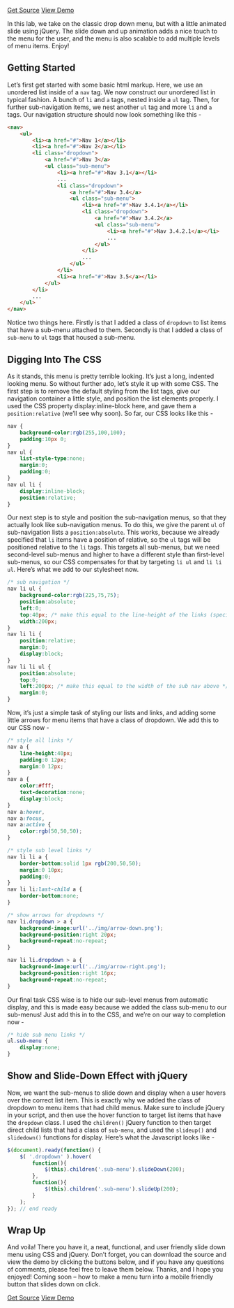 <p class="text-align--center">
<a href="http://callmenick.com/lab-demos/8-slide-down-menu/slide-down-menu-source.zip" class="button button--inline-block button--medium">Get Source</a>
<a href="http://callmenick.com/lab-demos/8-slide-down-menu/" class="button button--inline-block button--medium">View Demo</a>
</p>

In this lab, we take on the classic drop down menu, but with a little animated slide using jQuery. The slide down and up animation adds a nice touch to the menu for the user, and the menu is also scalable to add multiple levels of menu items. Enjoy!

## Getting Started

Let’s first get started with some basic html markup. Here, we use an unordered list inside of a `nav`  tag. We now construct our unordered list in typical fashion. A bunch of `li`  and `a`  tags, nested inside a `ul`  tag. Then, for further sub-navigation items, we nest another `ul` tag and more `li` and `a` tags. Our navigation structure should now look something like this -

```html
<nav>
    <ul>
        <li><a href="#">Nav 1</a></li>
        <li><a href="#">Nav 2</a></li>
        <li class="dropdown">
            <a href="#">Nav 3</a>
            <ul class="sub-menu">
                <li><a href="#">Nav 3.1</a></li>
                ...
                <li class="dropdown">
                    <a href="#">Nav 3.4</a>
                    <ul class="sub-menu">
                        <li><a href="#">Nav 3.4.1</a></li>
                        <li class="dropdown">
                            <a href="#">Nav 3.4.2</a>
                            <ul class="sub-menu">
                                <li><a href="#">Nav 3.4.2.1</a></li>
                                ...
                            </ul>
                        </li>
                        ...
                    </ul>
                </li>
                <li><a href="#">Nav 3.5</a></li>
            </ul>
        </li>
        ...
    </ul>
</nav>
```

Notice two things here. Firstly is that I added a class of `dropdown` to list items that have a sub-menu attached to them. Secondly is that I added a class of `sub-menu` to `ul`  tags that housed a sub-menu.

## Digging Into The CSS

As it stands, this menu is pretty terrible looking. It’s just a long, indented looking menu. So without further ado, let’s style it up with some CSS. The first step is to remove the default styling from the list tags, give our navigation container a little style, and position the list elements properly. I used the CSS property display:inline-block here, and gave them a `position:relative` (we’ll see why soon). So far, our CSS looks like this -

```css
nav {
    background-color:rgb(255,100,100);
    padding:10px 0;
}
nav ul {
    list-style-type:none;
    margin:0;
    padding:0;
}
nav ul li {
    display:inline-block;
    position:relative;
}
```

Our next step is to style and position the sub-navigation menus, so that they actually look like sub-navigation menus. To do this, we give the parent `ul`  of sub-navigation lists a `position:absolute`. This works, because we already specified that `li`  items have a position of relative, so the `ul` tags will be positioned relative to the `li` tags. This targets all sub-menus, but we need second-level sub-menus and higher to have a different style than first-level sub-menus, so our CSS compensates for that by targeting `li ul` and `li li ul`. Here’s what we add to our stylesheet now.

```css
/* sub navigation */
nav li ul {    
    background-color:rgb(225,75,75);
    position:absolute;
    left:0;
    top:40px; /* make this equal to the line-height of the links (specified below) */
    width:200px;
}
nav li li {
    position:relative;
    margin:0;
    display:block;
}
nav li li ul {
    position:absolute;
    top:0;
    left:200px; /* make this equal to the width of the sub nav above */
    margin:0;
}
```

Now, it’s just a simple task of styling our lists and links, and adding some little arrows for menu items that have a class of dropdown. We add this to our CSS now -

```css
/* style all links */
nav a {
    line-height:40px;
    padding:0 12px;
    margin:0 12px;
}
nav a {
    color:#fff;
    text-decoration:none;
    display:block;
}
nav a:hover,
nav a:focus,
nav a:active {
    color:rgb(50,50,50);
}

/* style sub level links */
nav li li a {
    border-bottom:solid 1px rgb(200,50,50);
    margin:0 10px;
    padding:0;
}
nav li li:last-child a {
    border-bottom:none;
}

/* show arrows for dropdowns */
nav li.dropdown > a {
    background-image:url('../img/arrow-down.png');
    background-position:right 20px;
    background-repeat:no-repeat;
}

nav li li.dropdown > a {
    background-image:url('../img/arrow-right.png');
    background-position:right 16px;
    background-repeat:no-repeat;
}
```

Our final task CSS wise is to hide our sub-level menus from automatic display, and this is made easy because we added the class sub-menu to our sub-menus! Just add this in to the CSS, and we’re on our way to completion now -

```css
/* hide sub menu links */
ul.sub-menu {
    display:none;
}
```

## Show and Slide-Down Effect with jQuery

Now, we want the sub-menus to slide down and display when a user hovers over the correct list item. This is exactly why we added the class of dropdown to menu items that had child menus. Make sure to include jQuery in your script, and then use the hover function to target list items that have the `dropdown` class. I used the `children()` jQuery function to then target direct child lists that had a class of `sub-menu`, and used the `slideup()` and `slidedown()` functions for display. Here’s what the Javascript looks like -

```javascript
$(document).ready(function() {
    $( '.dropdown' ).hover(
        function(){
            $(this).children('.sub-menu').slideDown(200);
        },
        function(){
            $(this).children('.sub-menu').slideUp(200);
        }
    );
}); // end ready
```

## Wrap Up

And voila! There you have it, a neat, functional, and user friendly slide down menu using CSS and jQuery. Don’t forget, you can download the source and view the demo by clicking the buttons below, and if you have any questions of comments, please feel free to leave them below. Thanks, and I hope you enjoyed! Coming soon – how to make a menu turn into a mobile friendly button that slides down on click.

<p class="text-align--center">
<a href="http://callmenick.com/lab-demos/8-slide-down-menu/slide-down-menu-source.zip" class="button button--inline-block button--medium">Get Source</a>
<a href="http://callmenick.com/lab-demos/8-slide-down-menu/" class="button button--inline-block button--medium">View Demo</a>
</p>